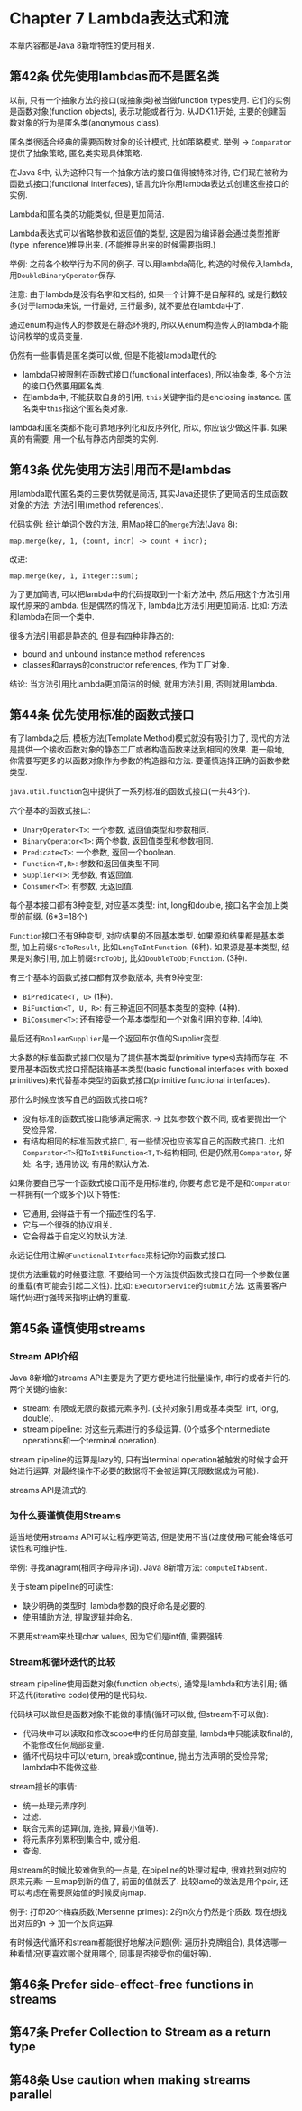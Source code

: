 # Chapter 7 Lambda表达式和流
本章内容都是Java 8新增特性的使用相关.

## 第42条 优先使用lambdas而不是匿名类
以前, 只有一个抽象方法的接口(或抽象类)被当做function types使用. 它们的实例是函数对象(function objects), 表示功能或者行为.
从JDK1.1开始, 主要的创建函数对象的行为是匿名类(anonymous class).

匿名类很适合经典的需要函数对象的设计模式, 比如策略模式. 举例 -> `Comparator`提供了抽象策略, 匿名类实现具体策略.

在Java 8中, 认为这种只有一个抽象方法的接口值得被特殊对待, 它们现在被称为函数式接口(functional interfaces), 语言允许你用lambda表达式创建这些接口的实例.

Lambda和匿名类的功能类似, 但是更加简洁.

Lambda表达式可以省略参数和返回值的类型, 这是因为编译器会通过类型推断(type inference)推导出来. (不能推导出来的时候需要指明.)

举例: 之前各个枚举行为不同的例子, 可以用lambda简化, 构造的时候传入lambda, 用`DoubleBinaryOperator`保存.

注意: 由于lambda是没有名字和文档的, 如果一个计算不是自解释的, 或是行数较多(对于lambda来说, 一行最好, 三行最多), 就不要放在lambda中了.

通过enum构造传入的参数是在静态环境的, 所以从enum构造传入的lambda不能访问枚举的成员变量.

仍然有一些事情是匿名类可以做, 但是不能被lambda取代的: 
* lambda只被限制在函数式接口(functional interfaces), 所以抽象类, 多个方法的接口仍然要用匿名类.
* 在lambda中, 不能获取自身的引用, `this`关键字指的是enclosing instance. 匿名类中`this`指这个匿名类对象.

lambda和匿名类都不能可靠地序列化和反序列化, 所以, 你应该少做这件事. 如果真的有需要, 用一个私有静态内部类的实例.

## 第43条 优先使用方法引用而不是lambdas
用lambda取代匿名类的主要优势就是简洁, 其实Java还提供了更简洁的生成函数对象的方法: 方法引用(method references).

代码实例: 统计单词个数的方法, 用Map接口的`merge`方法(Java 8):
```
map.merge(key, 1, (count, incr) -> count + incr);
```
改进:
```
map.merge(key, 1, Integer::sum);
```

为了更加简洁, 可以把lambda中的代码提取到一个新方法中, 然后用这个方法引用取代原来的lambda.
但是偶然的情况下, lambda比方法引用更加简洁. 比如: 方法和lambda在同一个类中.

很多方法引用都是静态的, 但是有四种非静态的: 
* bound and unbound instance method references
* classes和arrays的constructor references, 作为工厂对象.

结论: 当方法引用比lambda更加简洁的时候, 就用方法引用, 否则就用lambda.

## 第44条 优先使用标准的函数式接口
有了lambda之后, 模板方法(Template Method)模式就没有吸引力了, 现代的方法是提供一个接收函数对象的静态工厂或者构造函数来达到相同的效果.
更一般地, 你需要写更多的以函数对象作为参数的构造器和方法. 要谨慎选择正确的函数参数类型.

`java.util.function`包中提供了一系列标准的函数式接口(一共43个).

六个基本的函数式接口:
* `UnaryOperator<T>`: 一个参数, 返回值类型和参数相同.
* `BinaryOperator<T>`: 两个参数, 返回值类型和参数相同.
* `Predicate<T>`: 一个参数, 返回一个boolean.
* `Function<T,R>`: 参数和返回值类型不同.
* `Supplier<T>`: 无参数, 有返回值.
* `Consumer<T>`: 有参数, 无返回值.

每个基本接口都有3种变型, 对应基本类型: int, long和double, 接口名字会加上类型的前缀. (6*3=18个)

`Function`接口还有9种变型, 对应结果的不同基本类型. 
如果源和结果都是基本类型, 加上前缀`SrcToResult`, 比如`LongToIntFunction`. (6种).
如果源是基本类型, 结果是对象引用, 加上前缀`SrcToObj`, 比如`DoubleToObjFunction`. (3种).

有三个基本的函数式接口都有双参数版本, 共有9种变型:
* `BiPredicate<T, U>` (1种).
* `BiFunction<T, U, R>`: 有三种返回不同基本类型的变种. (4种).
* `BiConsumer<T>`: 还有接受一个基本类型和一个对象引用的变种. (4种).

最后还有`BooleanSupplier`是一个返回布尔值的Supplier变型.

大多数的标准函数式接口仅是为了提供基本类型(primitive types)支持而存在. 
不要用基本函数式接口搭配装箱基本类型(basic functional interfaces with boxed primitives)来代替基本类型的函数式接口(primitive functional interfaces).

那什么时候应该写自己的函数式接口呢?
* 没有标准的函数式接口能够满足需求. -> 比如参数个数不同, 或者要抛出一个受检异常.
* 有结构相同的标准函数式接口, 有一些情况也应该写自己的函数式接口. 
比如`Comparator<T>`和`ToIntBiFunction<T,T>`结构相同, 但是仍然用`Comparator`, 好处: 名字; 通用协议; 有用的默认方法.

如果你要自己写一个函数式接口而不是用标准的, 你要考虑它是不是和`Comparator`一样拥有(一个或多个)以下特性:
* 它通用, 会得益于有一个描述性的名字.
* 它与一个很强的协议相关.
* 它会得益于自定义的默认方法.

永远记住用注解`@FunctionalInterface`来标记你的函数式接口.

提供方法重载的时候要注意, 不要给同一个方法提供函数式接口在同一个参数位置的重载(有可能会引起二义性). 比如: `ExecutorService`的`submit`方法.
这需要客户端代码进行强转来指明正确的重载.

## 第45条 谨慎使用streams
### Stream API介绍
Java 8新增的streams API主要是为了更方便地进行批量操作, 串行的或者并行的.
两个关键的抽象: 
* stream: 有限或无限的数据元素序列. (支持对象引用或基本类型: int, long, double).
* stream pipeline: 对这些元素进行的多级运算. (0个或多个intermediate operations和一个terminal operation).

stream pipeline的运算是lazy的, 只有当terminal operation被触发的时候才会开始进行运算, 对最终操作不必要的数据将不会被运算(无限数据成为可能).

streams API是流式的.

### 为什么要谨慎使用Streams
适当地使用streams API可以让程序更简洁, 但是使用不当(过度使用)可能会降低可读性和可维护性.

举例: 寻找anagram(相同字母异序词).
Java 8新增方法: `computeIfAbsent`.

关于steam pipeline的可读性:
* 缺少明确的类型时, lambda参数的良好命名是必要的.
* 使用辅助方法, 提取逻辑并命名.

不要用stream来处理char values, 因为它们是int值, 需要强转.

### Stream和循环迭代的比较
stream pipeline使用函数对象(function objects), 通常是lambda和方法引用; 循环迭代(iterative code)使用的是代码块.

代码块可以做但是函数对象不能做的事情(循环可以做, 但stream不可以做):
* 代码块中可以读取和修改scope中的任何局部变量; lambda中只能读取final的, 不能修改任何局部变量.
* 循坏代码块中可以return, break或continue, 抛出方法声明的受检异常; lambda中不能做这些.

stream擅长的事情:
* 统一处理元素序列.
* 过滤.
* 联合元素的运算(加, 连接, 算最小值等).
* 将元素序列累积到集合中, 或分组.
* 查询.

用stream的时候比较难做到的一点是, 在pipeline的处理过程中, 很难找到对应的原来元素: 一旦map到新的值了, 前面的值就丢了.
比较lame的做法是用个pair, 还可以考虑在需要原始值的时候反向map.

例子: 打印20个梅森质数(Mersenne primes): 2的n次方仍然是个质数. 现在想找出对应的n -> 加一个反向运算.

有时候迭代循环和stream都能很好地解决问题(例: 遍历扑克牌组合), 具体选哪一种看情况(更喜欢哪个就用哪个, 同事是否接受你的偏好等).

## 第46条 Prefer side-effect-free functions in streams
## 第47条 Prefer Collection to Stream as a return type
## 第48条 Use caution when making streams parallel